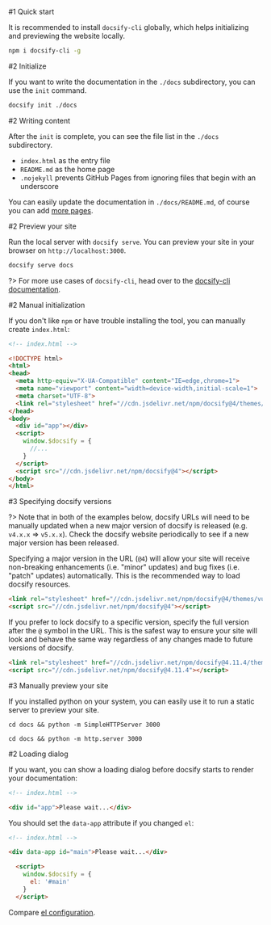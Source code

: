 #1 Quick start

It is recommended to install `docsify-cli` globally, which helps initializing and previewing the website locally.

```bash
npm i docsify-cli -g
```

#2 Initialize

If you want to write the documentation in the `./docs` subdirectory, you can use the `init` command.

```bash
docsify init ./docs
```

#2 Writing content

After the `init` is complete, you can see the file list in the `./docs` subdirectory.

* `index.html` as the entry file
* `README.md` as the home page
* `.nojekyll` prevents GitHub Pages from ignoring files that begin with an underscore

You can easily update the documentation in `./docs/README.md`, of course you can add [more pages](more-pages.md).

#2 Preview your site

Run the local server with `docsify serve`. You can preview your site in your browser on `http://localhost:3000`.

```bash
docsify serve docs
```

?> For more use cases of `docsify-cli`, head over to the [docsify-cli documentation](https://github.com/docsifyjs/docsify-cli).

#2 Manual initialization

If you don't like `npm` or have trouble installing the tool, you can manually create `index.html`:

```html
<!-- index.html -->

<!DOCTYPE html>
<html>
<head>
  <meta http-equiv="X-UA-Compatible" content="IE=edge,chrome=1">
  <meta name="viewport" content="width=device-width,initial-scale=1">
  <meta charset="UTF-8">
  <link rel="stylesheet" href="//cdn.jsdelivr.net/npm/docsify@4/themes/vue.css" />
</head>
<body>
  <div id="app"></div>
  <script>
    window.$docsify = {
      //...
    }
  </script>
  <script src="//cdn.jsdelivr.net/npm/docsify@4"></script>
</body>
</html>
```

#3 Specifying docsify versions

?> Note that in both of the examples below, docsify URLs will need to be manually updated when a new major version of docsify is released (e.g. `v4.x.x` => `v5.x.x`). Check the docsify website periodically to see if a new major version has been released.

Specifying a major version in the URL (`@4`) will allow your site will receive non-breaking enhancements (i.e. "minor" updates) and bug fixes (i.e. "patch" updates) automatically. This is the recommended way to load docsify resources.

```html
<link rel="stylesheet" href="//cdn.jsdelivr.net/npm/docsify@4/themes/vue.css" />
<script src="//cdn.jsdelivr.net/npm/docsify@4"></script>
```

If you prefer to lock docsify to a specific version, specify the full version after the `@` symbol in the URL. This is the safest way to ensure your site will look and behave the same way regardless of any changes made to future versions of docsify.

```html
<link rel="stylesheet" href="//cdn.jsdelivr.net/npm/docsify@4.11.4/themes/vue.css">
<script src="//cdn.jsdelivr.net/npm/docsify@4.11.4"></script>
```

#3 Manually preview your site

If you installed python on your system, you can easily use it to run a static server to preview your site.

```python2
cd docs && python -m SimpleHTTPServer 3000
```
```python3
cd docs && python -m http.server 3000
```

#2 Loading dialog

If you want, you can show a loading dialog before docsify starts to render your documentation:

```html
<!-- index.html -->

<div id="app">Please wait...</div>
```

You should set the `data-app` attribute if you changed `el`:

```html
<!-- index.html -->

<div data-app id="main">Please wait...</div>

  <script>
    window.$docsify = {
      el: '#main'
    }
  </script>
```

Compare [el configuration](configuration.md#el).
